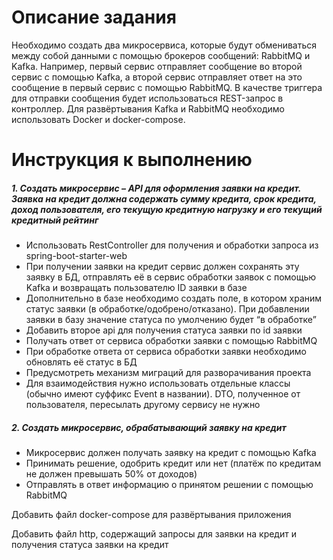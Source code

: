 # Описание задания
Необходимо создать два микросервиса, которые будут обмениваться между собой данными с помощью брокеров сообщений: RabbitMQ и Kafka. Например, первый сервис отправляет сообщение во второй сервис с помощью Kafka, а второй сервис отправляет ответ на это сообщение в первый сервис с помощью RabbitMQ. В качестве триггера для отправки сообщения будет использоваться REST-запрос в контроллер. Для развёртывания Kafka и RabbitMQ необходимо использовать Docker и docker-compose.

# Инструкция к выполнению

##### 1. Создать микросервис – API для оформления заявки на кредит. Заявка на кредит должна содержать сумму кредита, срок кредита, доход пользователя, его текущую кредитную нагрузку и его текущий кредитный рейтинг
- Использовать RestController для получения и обработки запроса из spring-boot-starter-web
- При получении заявки на кредит сервис должен сохранять эту заявку в БД, отправлять её в сервис обработки заявок с помощью Kafka и возвращать пользователю ID заявки в базе
- Дополнительно в базе необходимо создать поле, в котором храним статус заявки (в обработке/одобрено/отказано). При добавлении заявки в базу значение статуса по умолчению будет “в обработке”
- Добавить второе api для получения статуса заявки по id заявки
- Получать ответ от сервиса обработки заявки с помощью RabbitMQ
- При обработке ответа от сервиса обработки заявки необходимо обновлять её статус в БД
- Предусмотреть механизм миграций для разворачивания проекта
- Для взаимодействия нужно использовать отдельные классы (обычно имеют суффикс Event в названии). DTO, полученное от пользователя, пересылать другому сервису не нужно

##### 2. Создать микросервис, обрабатывающий заявку на кредит
- Микросервис должен получать заявку на кредит с помощью Kafka
- Принимать решение, одобрить кредит или нет (платёж по кредитам не должен превышать 50% от доходов)
- Отправлять в ответ информацию о принятом решении с помощью RabbitMQ

Добавить файл docker-compose для развёртывания приложения

Добавить файл http, содержащий запросы для заявки на кредит и получения статуса заявки на кредит